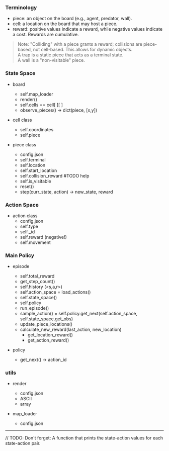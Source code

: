 ### Terminology  
- piece: an object on the board (e.g., agent, predator, wall).  
- cell: a location on the board that may host a piece.  
- reward: positive values indicate a reward, while negative values indicate a cost. Rewards are cumulative.  

> Note: "Colliding" with a piece grants a reward; collisions are piece-based, not cell-based. This allows for dynamic objects.  
> A trap is a static piece that acts as a terminal state.  
> A wall is a "non-visitable" piece.  

### State Space  
- board  
  * self.map_loader  
  * render()  
  * self.cells == cell[ ][ ]  
  * observe_pieces() -> dict(piece, [x,y])  

- cell class  
  * self.coordinates  
  * self.piece  

- piece class  
  * config.json  
  * self.terminal  
  * self.location  
  * self.start_location  
  * self.collision_reward #TODO help  
  * self.is_visitable  
  * reset()  
  * step(curr_state, action) -> new_state, reward  

### Action Space  
- action class  
  * config.json  
  * self.type  
  * self._id  
  * self.reward (negative!)  
  * self.movement  

### Main Policy  
- episode  
  * self.total_reward  
  * get_step_count()  
  * self.history (<s,a,r>)  
  * self.action_space = load_actions()  
  * self.state_space()  
  * self.policy  
  * run_episode()  
  * sample_action() = self.policy.get_next(self.action_space, self.state_space.get_obs)  
  * update_piece_locations()  
  * calculate_new_reward(last_action, new_location)  
    * get_location_reward()  
    * get_action_reward()  

- policy  
  * get_next() -> action_id  

### utils  
- render  
  * config.json  
  * ASCII  
  * array  

- map_loader  
  * config.json  


---
// TODO: 
Don't forget: A function that prints the state-action values for each state-action pair.

